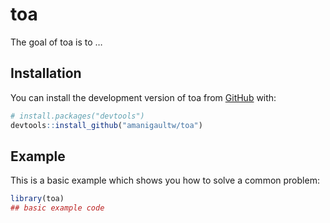 
<!-- README.md is generated from README.Rmd. Please edit that file -->

# toa

<!-- badges: start -->
<!-- badges: end -->

The goal of toa is to …

## Installation

You can install the development version of toa from
[GitHub](https://github.com/) with:

``` r
# install.packages("devtools")
devtools::install_github("amanigaultw/toa")
```

## Example

This is a basic example which shows you how to solve a common problem:

``` r
library(toa)
## basic example code
```
